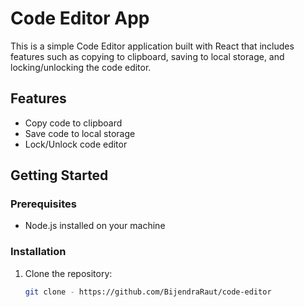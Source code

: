 # Code Editor App

This is a simple Code Editor application built with React that includes features such as copying to clipboard, saving to local storage, and locking/unlocking the code editor.

## Features

- Copy code to clipboard
- Save code to local storage
- Lock/Unlock code editor

## Getting Started

### Prerequisites

- Node.js installed on your machine

### Installation

1. Clone the repository:

   ```bash
   git clone - https://github.com/BijendraRaut/code-editor
